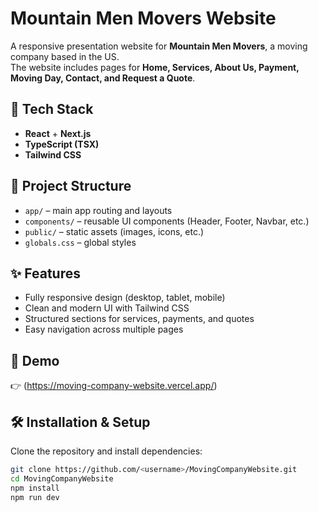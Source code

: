 
# Mountain Men Movers Website

A responsive presentation website for **Mountain Men Movers**, a moving company based in the US.  
The website includes pages for **Home, Services, About Us, Payment, Moving Day, Contact, and Request a Quote**.

## 🚀 Tech Stack
- **React** + **Next.js**
- **TypeScript (TSX)**
- **Tailwind CSS**

## 📂 Project Structure
- `app/` – main app routing and layouts  
- `components/` – reusable UI components (Header, Footer, Navbar, etc.)  
- `public/` – static assets (images, icons, etc.)  
- `globals.css` – global styles  

## ✨ Features
- Fully responsive design (desktop, tablet, mobile)  
- Clean and modern UI with Tailwind CSS  
- Structured sections for services, payments, and quotes  
- Easy navigation across multiple pages  

## 📸 Demo
👉 (https://moving-company-website.vercel.app/)  

## 🛠️ Installation & Setup
Clone the repository and install dependencies:

```bash
git clone https://github.com/<username>/MovingCompanyWebsite.git
cd MovingCompanyWebsite
npm install
npm run dev


